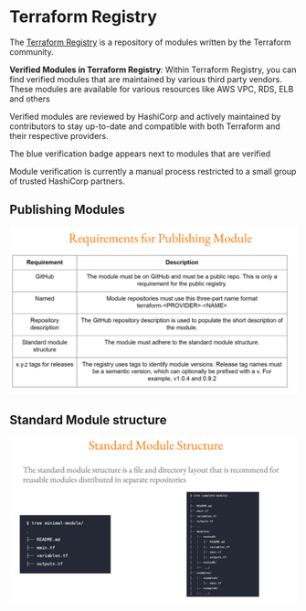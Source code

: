# Terraform Registry

The [Terraform Registry](https://registry.terraform.io/) is a repository of modules written by the Terraform community.

**Verified Modules in Terraform Registry**:
Within Terraform Registry, you can find verified modules that are maintained by various third party vendors.
These modules are available for various resources like AWS VPC, RDS, ELB and others

Verified modules are reviewed by HashiCorp and actively maintained by contributors to stay
up-to-date and compatible with both Terraform and their respective providers.

The blue verification badge appears next to modules that are verified

Module verification is currently a manual process restricted to a small group of trusted
HashiCorp partners.

## Publishing Modules
![publishing modules](publishing_modules.png)

## Standard Module structure
![standard Module Structure](standard_module_structure.png)